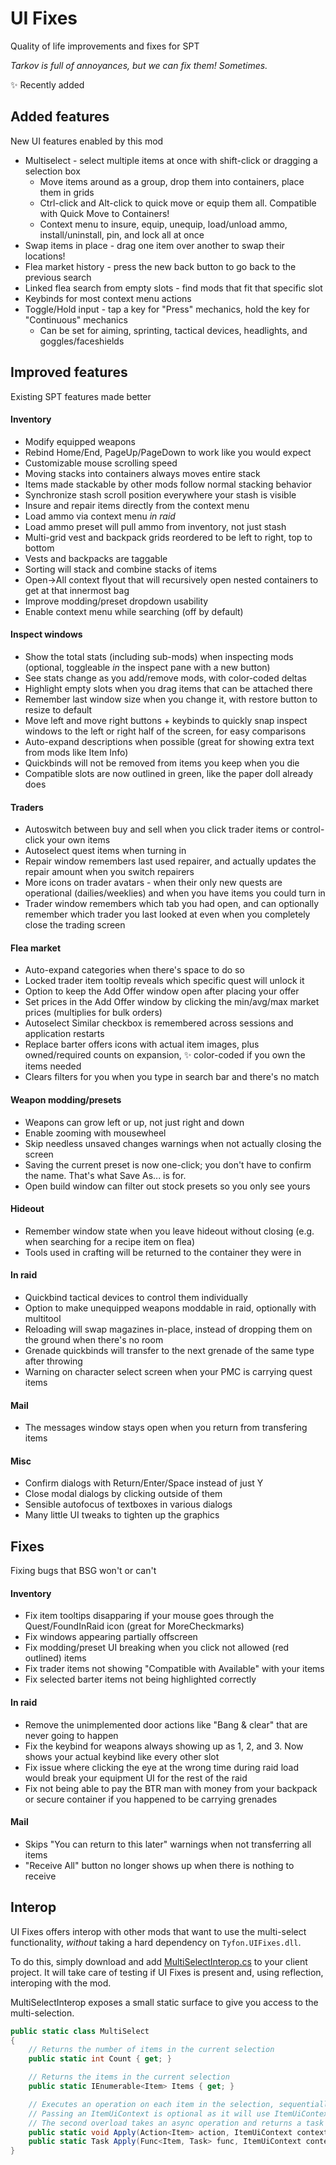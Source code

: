 # UI Fixes

Quality of life improvements and fixes for SPT

_Tarkov is full of annoyances, but we can fix them! Sometimes._

✨ Recently added

## Added features

New UI features enabled by this mod

-   Multiselect - select multiple items at once with shift-click or dragging a selection box
    -   Move items around as a group, drop them into containers, place them in grids
    -   Ctrl-click and Alt-click to quick move or equip them all. Compatible with Quick Move to Containers!
    -   Context menu to insure, equip, unequip, load/unload ammo, install/uninstall, pin, and lock all at once
-   Swap items in place - drag one item over another to swap their locations!
-   Flea market history - press the new back button to go back to the previous search
-   Linked flea search from empty slots - find mods that fit that specific slot
-   Keybinds for most context menu actions
-   Toggle/Hold input - tap a key for "Press" mechanics, hold the key for "Continuous" mechanics
    -   Can be set for aiming, sprinting, tactical devices, headlights, and goggles/faceshields

## Improved features

Existing SPT features made better

#### Inventory

-   Modify equipped weapons
-   Rebind Home/End, PageUp/PageDown to work like you would expect
-   Customizable mouse scrolling speed
-   Moving stacks into containers always moves entire stack
-   Items made stackable by other mods follow normal stacking behavior
-   Synchronize stash scroll position everywhere your stash is visible
-   Insure and repair items directly from the context menu
-   Load ammo via context menu _in raid_
-   Load ammo preset will pull ammo from inventory, not just stash
-   Multi-grid vest and backpack grids reordered to be left to right, top to bottom
-   Vests and backpacks are taggable
-   Sorting will stack and combine stacks of items
-   Open->All context flyout that will recursively open nested containers to get at that innermost bag
-   Improve modding/preset dropdown usability
-   Enable context menu while searching (off by default)

#### Inspect windows

-   Show the total stats (including sub-mods) when inspecting mods (optional, toggleable _in_ the inspect pane with a new button)
-   See stats change as you add/remove mods, with color-coded deltas
-   Highlight empty slots when you drag items that can be attached there
-   Remember last window size when you change it, with restore button to resize to default
-   Move left and move right buttons + keybinds to quickly snap inspect windows to the left or right half of the screen, for easy comparisons
-   Auto-expand descriptions when possible (great for showing extra text from mods like Item Info)
-   Quickbinds will not be removed from items you keep when you die
-   Compatible slots are now outlined in green, like the paper doll already does

#### Traders

-   Autoswitch between buy and sell when you click trader items or control-click your own items
-   Autoselect quest items when turning in
-   Repair window remembers last used repairer, and actually updates the repair amount when you switch repairers
-   More icons on trader avatars - when their only new quests are operational (dailies/weeklies) and when you have items you could turn in
-   Trader window remembers which tab you had open, and can optionally remember which trader you last looked at even when you completely close the trading screen

#### Flea market

-   Auto-expand categories when there's space to do so
-   Locked trader item tooltip reveals which specific quest will unlock it
-   Option to keep the Add Offer window open after placing your offer
-   Set prices in the Add Offer window by clicking the min/avg/max market prices (multiplies for bulk orders)
-   Autoselect Similar checkbox is remembered across sessions and application restarts
-   Replace barter offers icons with actual item images, plus owned/required counts on expansion, ✨ color-coded if you own the items needed
-   Clears filters for you when you type in search bar and there's no match

#### Weapon modding/presets

-   Weapons can grow left or up, not just right and down
-   Enable zooming with mousewheel
-   Skip needless unsaved changes warnings when not actually closing the screen
-   Saving the current preset is now one-click; you don't have to confirm the name. That's what Save As... is for.
-   Open build window can filter out stock presets so you only see yours

#### Hideout

-   Remember window state when you leave hideout without closing (e.g. when searching for a recipe item on flea)
-   Tools used in crafting will be returned to the container they were in

#### In raid

-   Quickbind tactical devices to control them individually
-   Option to make unequipped weapons moddable in raid, optionally with multitool
-   Reloading will swap magazines in-place, instead of dropping them on the ground when there's no room
-   Grenade quickbinds will transfer to the next grenade of the same type after throwing
-   Warning on character select screen when your PMC is carrying quest items

#### Mail

-   The messages window stays open when you return from transfering items

#### Misc

-   Confirm dialogs with Return/Enter/Space instead of just Y
-   Close modal dialogs by clicking outside of them
-   Sensible autofocus of textboxes in various dialogs
-   Many little UI tweaks to tighten up the graphics

## Fixes

Fixing bugs that BSG won't or can't

#### Inventory

-   Fix item tooltips disapparing if your mouse goes through the Quest/FoundInRaid icon (great for MoreCheckmarks)
-   Fix windows appearing partially offscreen
-   Fix modding/preset UI breaking when you click not allowed (red outlined) items
-   Fix trader items not showing "Compatible with Available" with your items
-   Fix selected barter items not being highlighted correctly

#### In raid

-   Remove the unimplemented door actions like "Bang & clear" that are never going to happen
-   Fix the keybind for weapons always showing up as 1, 2, and 3. Now shows your actual keybind like every other slot
-   Fix issue where clicking the eye at the wrong time during raid load would break your equipment UI for the rest of the raid
-   Fix not being able to pay the BTR man with money from your backpack or secure container if you happened to be carrying grenades

#### Mail

-   Skips "You can return to this later" warnings when not transferring all items
-   "Receive All" button no longer shows up when there is nothing to receive

## Interop

UI Fixes offers interop with other mods that want to use the multi-select functionality, _without_ taking a hard dependency on `Tyfon.UIFixes.dll`.

To do this, simply download and add [MultiSelectInterop.cs](src/Multiselect/MultiSelectInterop.cs) to your client project. It will take care of testing if UI Fixes is present and, using reflection, interoping with the mod.

MultiSelectInterop exposes a small static surface to give you access to the multi-selection.

```cs
public static class MultiSelect
{
    // Returns the number of items in the current selection
    public static int Count { get; }

    // Returns the items in the current selection
    public static IEnumerable<Item> Items { get; }

    // Executes an operation on each item in the selection, sequentially
    // Passing an ItemUiContext is optional as it will use ItemUiContext.Instance if needed
    // The second overload takes an async operation and returns a task representing the aggregate.
    public static void Apply(Action<Item> action, ItemUiContext context = null);
    public static Task Apply(Func<Item, Task> func, ItemUiContext context = null);
}
```
